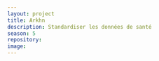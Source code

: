 ```yaml
---
layout: project
title: Arkhn
description: Standardiser les données de santé
season: 5
repository:
image:
---
```

